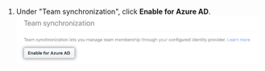 1. Under "Team synchronization", click **Enable for Azure AD**. ![Enable team synchronization button on security settings page](/assets/images/help/teams/enable-team-synchronization.png)
